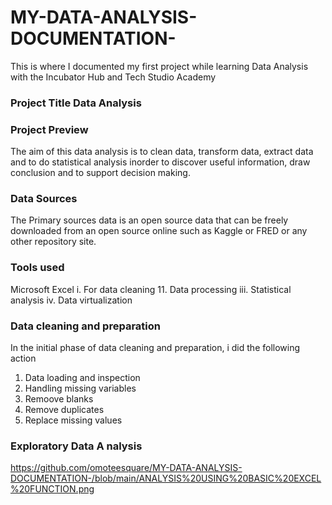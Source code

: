 # MY-DATA-ANALYSIS-DOCUMENTATION-
This is where I documented my first project while learning Data Analysis with the Incubator Hub and Tech Studio Academy

### Project Title Data Analysis

### Project Preview
The aim of this data analysis is to clean data, transform data, extract data and to do statistical analysis inorder to discover useful information, draw conclusion and to support decision making.
### Data Sources

The Primary sources data is an open source data that can be freely downloaded from an open source online such as Kaggle or FRED or any other repository site.

### Tools used

Microsoft Excel
 i. For data cleaning
 11. Data processing
 iii. Statistical analysis
 iv. Data virtualization

 ### Data cleaning and preparation

 In the initial phase of data cleaning and preparation, i did the following action

 1. Data loading and inspection
 2. Handling missing variables
 3. Remoove blanks
 4. Remove duplicates
 5. Replace missing values
    
### Exploratory Data A nalysis

https://github.com/omoteesquare/MY-DATA-ANALYSIS-DOCUMENTATION-/blob/main/ANALYSIS%20USING%20BASIC%20EXCEL%20FUNCTION.png
